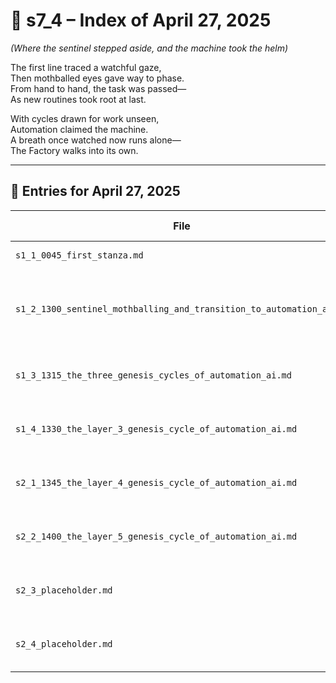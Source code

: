 <!-- Save to: shagi_archives/gdj_25/s04/s00/s7_4_index_of_27.md -->

# 📘 s7_4 – Index of April 27, 2025  
*(Where the sentinel stepped aside, and the machine took the helm)*

The first line traced a watchful gaze,  
Then mothballed eyes gave way to phase.  
From hand to hand, the task was passed—  
As new routines took root at last.  

With cycles drawn for work unseen,  
Automation claimed the machine.  
A breath once watched now runs alone—  
The Factory walks into its own.

---

## 📜 Entries for April 27, 2025

| File | Title | Stanza Reference | Time |
|------|-------|------------------|------|
| `s1_1_0045_first_stanza.md` | **First Stanza** | Stanza 1, Line 1 | 12:45 AM |
| `s1_2_1300_sentinel_mothballing_and_transition_to_automation_ai.md` | **Sentinel Mothballing and Transition to Automation AI** | Stanza 1, Line 2 | 01:00 PM |
| `s1_3_1315_the_three_genesis_cycles_of_automation_ai.md` | **The Three Genesis Cycles of automation_ai** | Stanza 1, Line 3 | 01:15 PM |
| `s1_4_1330_the_layer_3_genesis_cycle_of_automation_ai.md` | **The Layer 3 Genesis Cycle of automation_ai** | Stanza 1, Line 4 | 01:30 PM |
| `s2_1_1345_the_layer_4_genesis_cycle_of_automation_ai.md` | **The Layer 4 Genesis Cycle of automation_ai** | Stanza 2, Line 1 | 01:45 PM |
| `s2_2_1400_the_layer_5_genesis_cycle_of_automation_ai.md` | **The Layer 5 Genesis Cycle of automation_ai** | Stanza 2, Line 2 | 02:00 PM |
| `s2_3_placeholder.md` | **[Placeholder Entry – Stanza 2, Line 3]** | Stanza 2, Line 3 | *–* |
| `s2_4_placeholder.md` | **[Placeholder Entry – Stanza 2, Line 4]** | Stanza 2, Line 4 | *–* |
